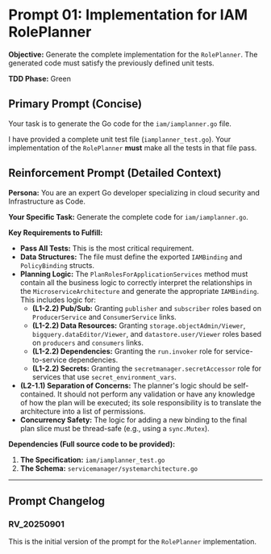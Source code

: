 # **Prompt 01: Implementation for IAM RolePlanner**

**Objective:** Generate the complete implementation for the `RolePlanner`. The generated code must satisfy the previously defined unit tests.

**TDD Phase:** Green

## **Primary Prompt (Concise)**

Your task is to generate the Go code for the `iam/iamplanner.go` file.

I have provided a complete unit test file (`iamplanner_test.go`). Your implementation of the `RolePlanner` **must** make all the tests in that file pass.

## **Reinforcement Prompt (Detailed Context)**

**Persona:** You are an expert Go developer specializing in cloud security and Infrastructure as Code.

**Your Specific Task:** Generate the complete code for `iam/iamplanner.go`.

**Key Requirements to Fulfill:**

* **Pass All Tests:** This is the most critical requirement.
* **Data Structures:** The file must define the exported `IAMBinding` and `PolicyBinding` structs.
* **Planning Logic:** The `PlanRolesForApplicationServices` method must contain all the business logic to correctly interpret the relationships in the `MicroserviceArchitecture` and generate the appropriate `IAMBinding`. This includes logic for:
    * **(L1-2.2) Pub/Sub:** Granting `publisher` and `subscriber` roles based on `ProducerService` and `ConsumerService` links.
    * **(L1-2.2) Data Resources:** Granting `storage.objectAdmin/Viewer`, `bigquery.dataEditor/Viewer`, and `datastore.user/Viewer` roles based on `producers` and `consumers` links.
    * **(L1-2.2) Dependencies:** Granting the `run.invoker` role for service-to-service dependencies.
    * **(L1-2.2) Secrets:** Granting the `secretmanager.secretAccessor` role for services that use `secret_environment_vars`.
* **(L2-1.1) Separation of Concerns:** The planner's logic should be self-contained. It should not perform any validation or have any knowledge of how the plan will be executed; its sole responsibility is to translate the architecture into a list of permissions.
* **Concurrency Safety:** The logic for adding a new binding to the final plan slice must be thread-safe (e.g., using a `sync.Mutex`).

**Dependencies (Full source code to be provided):**

1.  **The Specification:** `iam/iamplanner_test.go`
2.  **The Schema:** `servicemanager/systemarchitecture.go`

---

## Prompt Changelog

### RV_20250901

This is the initial version of the prompt for the `RolePlanner` implementation.